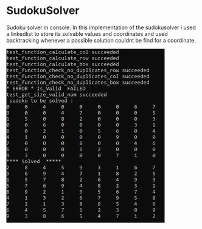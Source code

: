 # SudokuSolver
Sudoku solver in console. In this implementation of the sudokusolver i used a linkedlist to store its solvable values and coordinates and used backtracking whenever a possible solution couldnt be find for a coordinate. 




![alt text](https://github.com/WilliamVoong/SudokuSolver/blob/master/Capture.PNG)
